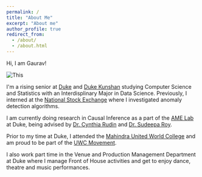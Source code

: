 ```yaml
---
permalink: /
title: "About Me"
excerpt: "About me"
author_profile: true
redirect_from: 
  - /about/
  - /about.html
---
```


Hi, I am Gaurav!

![This](images/profile.png)

I'm a rising senior at [Duke](https://duke.edu/) and [Duke Kunshan](https://www.dukekunshan.edu.cn/)  studying Computer Science and Statistics with an Interdisplinary Major in Data Science. Previously, I interned at the [National Stock Exchange](https://www.nseindia.com/) where I investigated anomaly detection algorithms.

I am currently doing research in Causal Inference as a part of the [AME Lab](https://almost-matching-exactly.github.io/) at Duke, being advised by [Dr. Cynthia Rudin](https://users.cs.duke.edu/~sudeepa/) and [Dr. Sudeepa Roy](https://users.cs.duke.edu/~cynthia/). 

Prior to my time at Duke, I attended the [Mahindra United World College](https://uwcmahindracollege.org) and am proud to be part of the [UWC Movement](https://www.uwc.org/). 

I also work part time in the Venue and Production Management Department at Duke where I manage Front of House activities and get to enjoy dance, theatre and music performances. 


